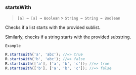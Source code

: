 ### startsWith

> `[a] → [a] → Boolean` > `String → String → Boolean`

Checks if a list starts with the provided sublist.

Similarly, checks if a string starts with the provided substring.

`Example`

```js
R.startsWith('a', 'abc'); //=> true
R.startsWith('b', 'abc'); //=> false
R.startsWith(['a'], ['a', 'b', 'c']); //=> true
R.startsWith(['b'], ['a', 'b', 'c']); //=> false
```
